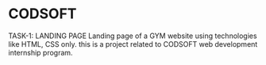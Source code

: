 # CODSOFT
TASK-1: LANDING PAGE
Landing page of a GYM website using technologies like HTML, CSS only.
this is a project related to CODSOFT web development internship program.
